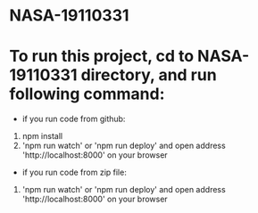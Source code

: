 # NASA-19110331
# To run this project, cd to NASA-19110331 directory, and run following command:
- if you run code from github:
1. npm install
2. 'npm run watch' or 
    'npm run deploy' and open address 'http://localhost:8000' on your browser

- if you run code from zip file:
1. 'npm run watch' or
    'npm run deploy' and open address 'http://localhost:8000' on your browser

